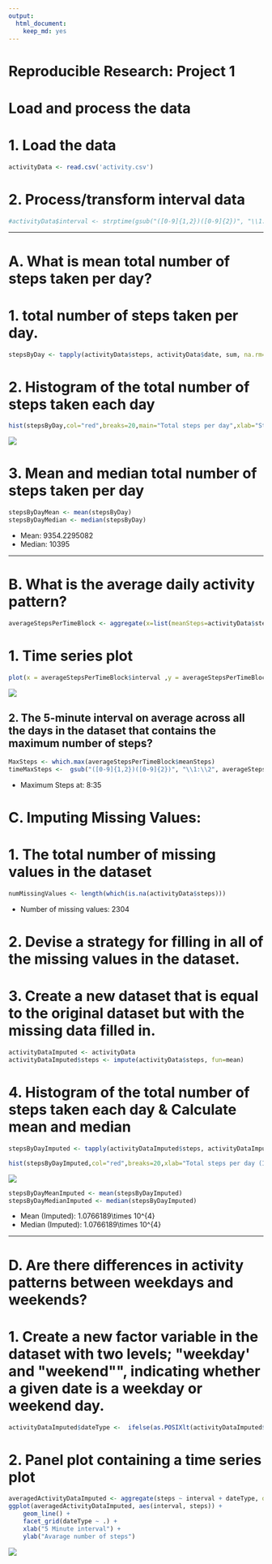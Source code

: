 ```yaml
---
output: 
  html_document: 
    keep_md: yes
---
```

# Reproducible Research: Project 1
# Load and process the data

# 1. Load the data 


```r
activityData <- read.csv('activity.csv')
```
# 2. Process/transform interval data


```r
#activityData$interval <- strptime(gsub("([0-9]{1,2})([0-9]{2})", "\\1:\\2", activityData$interval), format='%H:%M')
```
-----
# A. What is mean total number of steps taken per day?

# 1. total number of steps taken per day.


```r
stepsByDay <- tapply(activityData$steps, activityData$date, sum, na.rm=TRUE)
```

# 2. Histogram of the total number of steps taken each day


```r
hist(stepsByDay,col="red",breaks=20,main="Total steps per day",xlab="Steps per day")
```

![](PA1_template_files/figure-html/unnamed-chunk-5-1.png)<!-- -->

# 3. Mean and median total number of steps taken per day


```r
stepsByDayMean <- mean(stepsByDay)
stepsByDayMedian <- median(stepsByDay)
```
* Mean: 9354.2295082 
* Median: 10395

-----

# B. What is the average daily activity pattern?


```r
averageStepsPerTimeBlock <- aggregate(x=list(meanSteps=activityData$steps), by=list(interval=activityData$interval), FUN=mean, na.rm=TRUE)
```

# 1. Time series plot


```r
plot(x = averageStepsPerTimeBlock$interval ,y = averageStepsPerTimeBlock$meanSteps,type = "l", col = "blue", xlab="Intervals", ylab = "Average Daily Steps")
```

![](PA1_template_files/figure-html/unnamed-chunk-8-1.png)<!-- -->

## 2. The 5-minute interval on average across all the days in the dataset that contains the maximum number of steps?


```r
MaxSteps <- which.max(averageStepsPerTimeBlock$meanSteps)
timeMaxSteps <-  gsub("([0-9]{1,2})([0-9]{2})", "\\1:\\2", averageStepsPerTimeBlock[MaxSteps,'interval'])
```

* Maximum Steps at: 8:35




# C. Imputing Missing Values:

# 1. The total number of missing values in the dataset 


```r
numMissingValues <- length(which(is.na(activityData$steps)))
```

* Number of missing values: 2304

# 2. Devise a strategy for filling in all of the missing values in the dataset.
# 3. Create a new dataset that is equal to the original dataset but with the missing data filled in.


```r
activityDataImputed <- activityData
activityDataImputed$steps <- impute(activityData$steps, fun=mean)
```

# 4. Histogram of the total number of steps taken each day & Calculate mean and median 


```r
stepsByDayImputed <- tapply(activityDataImputed$steps, activityDataImputed$date, sum)

hist(stepsByDayImputed,col="red",breaks=20,xlab="Total steps per day (Imputed)")
```

![](PA1_template_files/figure-html/unnamed-chunk-12-1.png)<!-- -->


```r
stepsByDayMeanImputed <- mean(stepsByDayImputed)
stepsByDayMedianImputed <- median(stepsByDayImputed)
```
* Mean (Imputed): 1.0766189\times 10^{4}
* Median (Imputed):  1.0766189\times 10^{4}

----

# D. Are there differences in activity patterns between weekdays and weekends?

# 1. Create a new factor variable in the dataset with two levels; "weekday' and "weekend"", indicating whether a given date is a weekday or weekend day.

```r
activityDataImputed$dateType <-  ifelse(as.POSIXlt(activityDataImputed$date)$wday %in% c(0,6), 'weekend', 'weekday')
```

# 2. Panel plot containing a time series plot

```r
averagedActivityDataImputed <- aggregate(steps ~ interval + dateType, data=activityDataImputed, mean)
ggplot(averagedActivityDataImputed, aes(interval, steps)) + 
    geom_line() + 
    facet_grid(dateType ~ .) +
    xlab("5 Minute interval") + 
    ylab("Avarage number of steps")
```

![](PA1_template_files/figure-html/unnamed-chunk-15-1.png)<!-- -->
